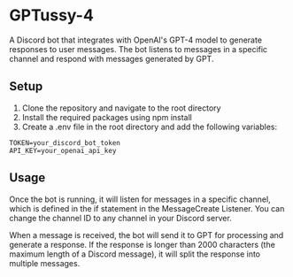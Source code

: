 # GPTussy-4

A Discord bot that integrates with OpenAI's GPT-4 model to generate responses to user messages. The bot listens to messages in a specific channel and respond with messages generated by GPT.

## Setup

1. Clone the repository and navigate to the root directory
2. Install the required packages using npm install
3. Create a .env file in the root directory and add the following variables:
```shell
TOKEN=your_discord_bot_token
API_KEY=your_openai_api_key
```

## Usage

Once the bot is running, it will listen for messages in a specific channel, which is defined in the if statement in the MessageCreate Listener. You can change the channel ID to any channel in your Discord server.

When a message is received, the bot will send it to GPT for processing and generate a response. If the response is longer than 2000 characters (the maximum length of a Discord message), it will split the response into multiple messages.     
